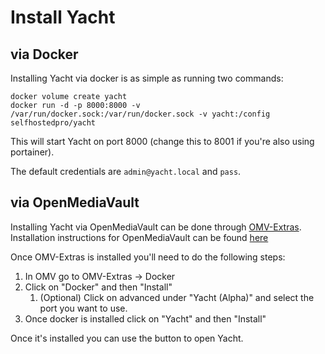 # Install Yacht

## via Docker
Installing Yacht via docker is as simple as running two commands:

```
docker volume create yacht
docker run -d -p 8000:8000 -v /var/run/docker.sock:/var/run/docker.sock -v yacht:/config selfhostedpro/yacht
```
This will start Yacht on port 8000 (change this to 8001 if you're also using portainer).

The default credentials are `admin@yacht.local` and `pass`.

## via OpenMediaVault
Installing Yacht via OpenMediaVault can be done through [OMV-Extras](https://omv-extras.org/). Installation instructions for OpenMediaVault can be found [here](https://forum.openmediavault.org/index.php?thread/5549-omv-extras-org-plugin/)

Once OMV-Extras is installed you'll need to do the following steps:

1. In OMV go to OMV-Extras -> Docker
2. Click on "Docker" and then "Install"
    1. (Optional) Click on advanced under "Yacht (Alpha)" and select the port you want to use.
3. Once docker is installed click on "Yacht" and then "Install"

Once it's installed you can use the button to open Yacht.